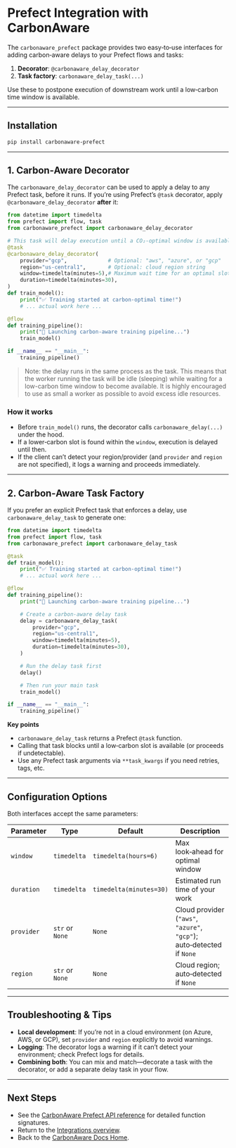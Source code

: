 # Prefect Integration with CarbonAware

The `carbonaware_prefect` package provides two easy‑to‑use interfaces for adding carbon‑aware delays to your Prefect flows and tasks:

1. **Decorator**: `@carbonaware_delay_decorator`  
2. **Task factory**: `carbonaware_delay_task(...)`

Use these to postpone execution of downstream work until a low‑carbon time window is available.

---

## Installation

```bash
pip install carbonaware-prefect
```

---

## 1. Carbon‑Aware Decorator

The `carbonaware_delay_decorator` can be used to apply a delay to any Prefect task, before it runs. If you’re using Prefect’s `@task` decorator, apply `@carbonaware_delay_decorator` **after** it:

```python
from datetime import timedelta
from prefect import flow, task
from carbonaware_prefect import carbonaware_delay_decorator

# This task will delay execution until a CO₂‑optimal window is available
@task
@carbonaware_delay_decorator(
    provider="gcp",             # Optional: "aws", "azure", or "gcp"
    region="us-central1",       # Optional: cloud region string
    window=timedelta(minutes=5),# Maximum wait time for an optimal slot
    duration=timedelta(minutes=30),
)
def train_model():
    print("✅ Training started at carbon‑optimal time!")
    # ... actual work here ...

@flow
def training_pipeline():
    print("🚀 Launching carbon‑aware training pipeline...")
    train_model()

if __name__ == "__main__":
    training_pipeline()
```

> Note: the delay runs in the same process as the task. This means that the worker running the task will be idle (sleeping) while waiting for a low-carbon time window to become available. It is highly encouraged to use as small a worker as possible to avoid excess idle resources.

### How it works

* Before `train_model()` runs, the decorator calls `carbonaware_delay(...)` under the hood.
* If a lower‑carbon slot is found within the `window`, execution is delayed until then.
* If the client can’t detect your region/provider (and `provider` and `region` are not specified), it logs a warning and proceeds immediately.

---

## 2. Carbon‑Aware Task Factory

If you prefer an explicit Prefect task that enforces a delay, use `carbonaware_delay_task` to generate one:

```python
from datetime import timedelta
from prefect import flow, task
from carbonaware_prefect import carbonaware_delay_task

@task
def train_model():
    print("✅ Training started at carbon‑optimal time!")
    # ... actual work here ...

@flow
def training_pipeline():
    print("🚀 Launching carbon‑aware training pipeline...")

    # Create a carbon‑aware delay task
    delay = carbonaware_delay_task(
        provider="gcp",
        region="us-central1",
        window=timedelta(minutes=5),
        duration=timedelta(minutes=30),
    )

    # Run the delay task first
    delay()

    # Then run your main task
    train_model()

if __name__ == "__main__":
    training_pipeline()
```

**Key points**

* `carbonaware_delay_task` returns a Prefect `@task` function.
* Calling that task blocks until a low‑carbon slot is available (or proceeds if undetectable).
* Use any Prefect task arguments via `**task_kwargs` if you need retries, tags, etc.

---

## Configuration Options

Both interfaces accept the same parameters:

| Parameter  | Type            | Default                 | Description                                                           |
| ---------- | --------------- | ----------------------- | --------------------------------------------------------------------- |
| `window`   | `timedelta`     | `timedelta(hours=6)`    | Max look‑ahead for optimal window                                     |
| `duration` | `timedelta`     | `timedelta(minutes=30)` | Estimated run time of your work                                       |
| `provider` | `str` or `None` | `None`                  | Cloud provider (`"aws"`, `"azure"`, `"gcp"`); auto‑detected if `None` |
| `region`   | `str` or `None` | `None`                  | Cloud region; auto‑detected if `None`                                 |

---

## Troubleshooting & Tips

* **Local development**: If you’re not in a cloud environment (on Azure, AWS, or GCP), set `provider` and `region` explicitly to avoid warnings.
* **Logging**: The decorator logs a warning if it can’t detect your environment; check Prefect logs for details.
* **Combining both**: You can mix and match—decorate a task with the decorator, or add a separate delay task in your flow.

---

## Next Steps

* See the [CarbonAware Prefect API reference](./api.md) for detailed function signatures.
* Return to the [Integrations overview](../index.md).
* Back to the [CarbonAware Docs Home](../../index.md).
